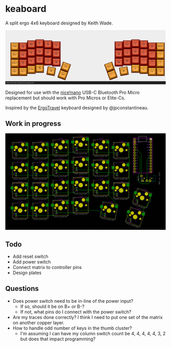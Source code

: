 # keaboard

A split ergo 4x6 keyboard designed by Keith Wade.

![keaboard](./images/keaboard_render.png)

Designed for use with the [nice!nano][nicenano] USB-C Bluetooth Pro Micro replacement
but should work with Pro Micros or Elite-Cs.

Inspired by the [ErgoTravel][ergotravel] keyboard designed by @jpconstantineau.

## Work in progress

![WIP](./images/WIP_2020-08-20%2008-26-05.png)

## Todo

* Add reset switch
* Add power switch
* Connect matrix to controller pins
* Design plates

## Questions

- Does power switch need to be in-line of the power input?
  - If so, should it be on B+ or B-?
  - If not, what pins do I connect with the power switch?
- Are my traces done correctly? I think I need to put one set of the matrix on another
  copper layer.
- How to handle odd number of keys in the thumb cluster?
  - I'm assuming I can have my column switch count be 4, 4, 4, 4, 4, 3, 2 but does 
    that impact programming?

[nicenano]: https://docs.nicekeyboards.com/#/nice!nano/
[ergotravel]: https://github.com/jpconstantineau/ErgoTravel
